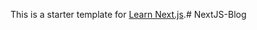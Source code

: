 This is a starter template for [Learn Next.js](https://nextjs.org/learn).#   N e x t J S - B l o g  
 